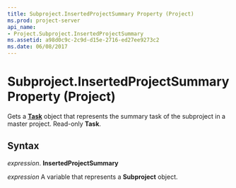 ```yaml
---
title: Subproject.InsertedProjectSummary Property (Project)
ms.prod: project-server
api_name:
- Project.Subproject.InsertedProjectSummary
ms.assetid: a98d0c9c-2c9d-d15e-2716-ed27ee9273c2
ms.date: 06/08/2017
---
```



# Subproject.InsertedProjectSummary Property (Project)

Gets a **[Task](task-object-project.md)** object that represents the summary task of the subproject in a master project. Read-only **Task**.


## Syntax

 _expression_. **InsertedProjectSummary**

 _expression_ A variable that represents a **Subproject** object.


